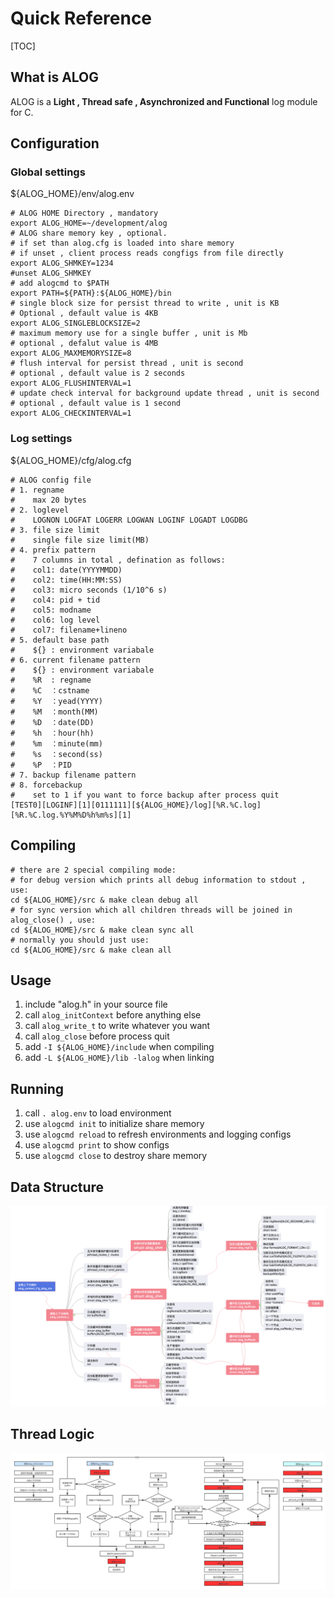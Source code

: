# Quick Reference

[TOC]

## What is ALOG

ALOG is a **Light , Thread safe , Asynchronized and Functional** log module for C.

## Configuration

### Global settings

${ALOG_HOME}/env/alog.env

```shell
# ALOG HOME Directory , mandatory
export ALOG_HOME=~/development/alog
# ALOG share memory key , optional.
# if set than alog.cfg is loaded into share memory
# if unset , client process reads congfigs from file directly
export ALOG_SHMKEY=1234
#unset ALOG_SHMKEY
# add alogcmd to $PATH
export PATH=${PATH}:${ALOG_HOME}/bin
# single block size for persist thread to write , unit is KB
# Optional , default value is 4KB
export ALOG_SINGLEBLOCKSIZE=2
# maximum memory use for a single buffer , unit is Mb
# optional , defalut value is 4MB
export ALOG_MAXMEMORYSIZE=8
# flush interval for persist thread , unit is second
# optional , default value is 2 seconds
export ALOG_FLUSHINTERVAL=1
# update check interval for background update thread , unit is second
# optional , default value is 1 second
export ALOG_CHECKINTERVAL=1
```

### Log settings

${ALOG_HOME}/cfg/alog.cfg

```shell
# ALOG config file
# 1. regname
#    max 20 bytes
# 2. loglevel
#    LOGNON LOGFAT LOGERR LOGWAN LOGINF LOGADT LOGDBG
# 3. file size limit
#    single file size limit(MB)
# 4. prefix pattern
#    7 columns in total , defination as follows:
#    col1: date(YYYYMMDD)
#    col2: time(HH:MM:SS)
#    col3: micro seconds (1/10^6 s) 
#    col4: pid + tid
#    col5: modname
#    col6: log level
#    col7: filename+lineno
# 5. default base path
#    ${} : environment variabale
# 6. current filename pattern
#    ${} : environment variabale
#    %R  : regname
#    %C  ：cstname
#    %Y  ：yead(YYYY)
#    %M  ：month(MM)
#    %D  ：date(DD)
#    %h  ：hour(hh)
#    %m  ：minute(mm)
#    %s  ：second(ss)
#    %P  ：PID
# 7. backup filename pattern
# 8. forcebackup
#    set to 1 if you want to force backup after process quit
[TEST0][LOGINF][1][0111111][${ALOG_HOME}/log][%R.%C.log][%R.%C.log.%Y%M%D%h%m%s][1]
```

## Compiling

```shell
# there are 2 special compiling mode:
# for debug version which prints all debug information to stdout , use:
cd ${ALOG_HOME}/src & make clean debug all
# for sync version which all children threads will be joined in alog_close() , use:
cd ${ALOG_HOME}/src & make clean sync all
# normally you should just use:
cd ${ALOG_HOME}/src & make clean all
```


## Usage


1. include "alog.h" in your source file
2. call `alog_initContext` before anything else
3. call `alog_write_t` to write whatever you want
4. call `alog_close` before process quit
5. add `-I ${ALOG_HOME}/include` when compiling
6. add `-L ${ALOG_HOME}/lib -lalog` when linking

## Running


1. call `. alog.env` to load environment
2. use `alogcmd init` to initialize share memory
3. use `alogcmd reload` to refresh environments and logging configs
4. use `alogcmd print` to show configs
5. use `alogcmd close` to destroy share memory

## Data Structure

![alog_data_structure](docs/alog_data_structure.png)

## Thread Logic

![thread_logic](docs/thread_logic.png)
